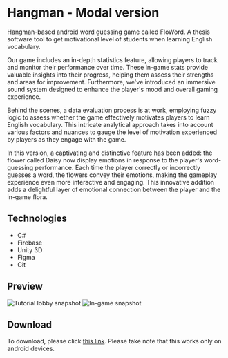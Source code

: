 # Hangman - Modal version
Hangman-based android word guessing game called FloWord. A thesis software tool to get motivational level of students when learning English vocabulary.

Our game includes an in-depth statistics feature, allowing players to track and monitor their performance over time. These in-game stats provide valuable insights into their progress, helping them assess their strengths and areas for improvement. Furthermore, we've introduced an immersive sound system designed to enhance the player's mood and overall gaming experience. 

Behind the scenes, a data evaluation process is at work, employing fuzzy logic to assess whether the game effectively motivates players to learn English vocabulary. This intricate analytical approach takes into account various factors and nuances to gauge the level of motivation experienced by players as they engage with the game.

In this version, a captivating and distinctive feature has been added: the flower called Daisy now display emotions in response to the player's word-guessing performance. Each time the player correctly or incorrectly guesses a word, the flowers convey their emotions, making the gameplay experience even more interactive and engaging. This innovative addition adds a delightful layer of emotional connection between the player and the in-game flora.
## Technologies
 - C#
 - Firebase
 - Unity 3D
 - Figma
 - Git
## Preview
![Tutorial lobby snapshot](https://scontent.fmnl33-3.fna.fbcdn.net/v/t1.15752-9/320243841_3369141460000474_1226459404483264655_n.jpg?_nc_cat=110&ccb=1-7&_nc_sid=ae9488&_nc_aid=0&_nc_eui2=AeFrXLGKjIT7tfN-VkCivVlNBSgfs98Y1A8FKB-z3xjUD_QeV6DcbWfrBz0Aew4Do1BRvzNNkKIAzaS1HXzBwEHe&_nc_ohc=8EERXcjDX9sAX9b5gzb&_nc_ht=scontent.fmnl33-3.fna&oh=03_AdQBQc5lhmA-am1YcwgWdZBwMFWpDVFCQ_ltJK1JJ-MrrA&oe=652E014F)
![In-game snapshot](https://github.com/msllagas/hangman_v3-modal/assets/94226891/d3e472f4-ae4a-4308-b28c-2997331830d1)

## Download
To download, please click [this link](https://www.mediafire.com/file/1fxhtbv56btoysg/floword-modal.apk/file?fbclid=IwAR1JeIp5uPDfuCC4PZM_3UFJgGjxaVJQO1C0iBzIX2Ouac3TRCVnzMHSi0M). Please take note that this works only on android devices.

